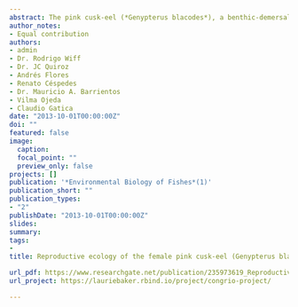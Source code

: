```yaml
---
abstract: The pink cusk-eel (*Genypterus blacodes*), a benthic-demersal fish confined to the southern hemisphere, supports an important commercial fishery in Chile where it is exploited over an extensive geographic area. Although the fishery was originally divided into a northern (41º28′–47º00′S) and southern (47º00′–57º00′S) zone for the purposes of fisheries management, recent studies have reported significant differences in life history parameters between these zones. Individuals from the southern zone reached larger asymptotic sizes and possessed higher survival rates compared to the northern zone. We estimate and compare the gonadosomatic index (GSI), shape of the maturity ogive, and length at 50 % maturity (L<sub>50%</sub>) of female *G. blacodes* between management zones and across time using biological data collected from the industrial fleet between 1985 and 2009. Females in the northern zone had higher monthly mean GSI than females in the southern zone. Our analyses also revealed L<sub>50%</sub> to be significantly higher in the southern zone than in the northern zone from 1985 to 2009. The significant differences in life-history traits between fishery management zones agree with the trade-offs predicted by Charnov’s life history theory. Together these results provide additional support for the hypothesis that two separate stocks exist and suggest that females from the northern zone have developed a life-history strategy, which favours early maturation and a proportionally greater investment in reproduction than females from the southern zone.
author_notes:
- Equal contribution
authors:
- admin
- Dr. Rodrigo Wiff
- Dr. JC Quiroz
- Andrés Flores
- Renato Céspedes
- Dr. Mauricio A. Barrientos
- Vilma Ojeda
- Claudio Gatica
date: "2013-10-01T00:00:00Z"
doi: ""
featured: false
image:
  caption: 
  focal_point: ""
  preview_only: false
projects: []
publication: '*Environmental Biology of Fishes*(1)'
publication_short: ""
publication_types:
- "2"
publishDate: "2013-10-01T00:00:00Z"
slides: 
summary: 
tags:
- 
title: Reproductive ecology of the female pink cusk-eel (Genypterus blacodes) - Evaluating differences between fishery management zones in the Chilean austral zone

url_pdf: https://www.researchgate.net/publication/235973619_Reproductive_ecology_of_female_pink_cusk-eel_Genypterus_blacodes_Evaluating_differences_between_fishery_management_zones_in_the_Chilean_austral_zone
url_project: https://lauriebaker.rbind.io/project/congrio-project/

---
```

